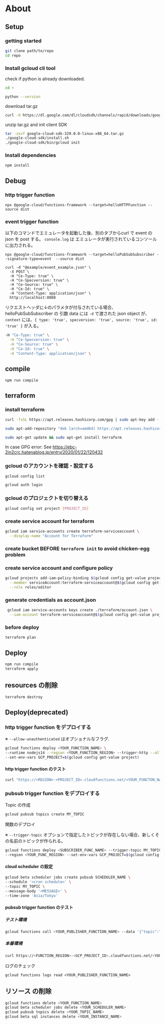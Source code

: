 
# About

## Setup

### getting started

```bash
git clone path/to/repo
cd repo
```

### Install gcloud cli tool

check if python is already downloaded.

```bash
cd ~
```

```bash
python --version
```

download tar.gz

```bash
curl -O https://dl.google.com/dl/cloudsdk/channels/rapid/downloads/google-cloud-sdk-329.0.0-linux-x86_64.tar.gz
```

unzip tar.gz and init client SDK

```bash
tar -zxvf google-cloud-sdk-329.0.0-linux-x86_64.tar.gz
./google-cloud-sdk/install.sh
./google-cloud-sdk/bin/gcloud init
```

### Install dependencies

```bash
npm install
```

## Debug

### http trigger function

```
npx @google-cloud/functions-framework --target=helloHTTPFunction --source dist
```

### event trigger function
以下のコマンドでエミュレータを起動した後、別のタブからcurl で event の json を post する。 `console.log` は エミュレータが実行されているコンソールに出力される。

```
npx @google-cloud/functions-framework --target=helloPubSubSubscriber --signature-type=event  --source dist
```

```
curl -d "@example/event_example.json" \
  -X POST \
  -H "Ce-Type: true" \
  -H "Ce-Specversion: true" \
  -H "Ce-Source: true" \
  -H "Ce-Id: true" \
  -H "Content-Type: application/json" \
  http://localhost:8080

```

リクエストヘッダに↓のパラメタが付与されている場合、helloPubSubSubscriber の 引数 data には `-d` で渡された json object が、`context` には、`{ type: 'true', specversion: 'true', source: 'true', id: 'true' }` が入る。

```bash
-H "Ce-Type: true" \
  -H "Ce-Specversion: true" \
  -H "Ce-Source: true" \
  -H "Ce-Id: true" \
  -H "Content-Type: application/json" \
```

## compile

```bash
npm run compile
```

## terraform

### install terraform

```bash
curl -fsSL https://apt.releases.hashicorp.com/gpg | sudo apt-key add -

sudo apt-add-repository "deb [arch=amd64] https://apt.releases.hashicorp.com $(lsb_release -cs) main"

sudo apt-get update && sudo apt-get install terraform
```

In case GPG error:
See https://ebc-2in2crc.hatenablog.jp/entry/2020/01/22/120432


### gcloud のアカウントを確認・設定する

```
gcloud config list
```

```
gcloud auth login
```

### gcloud のプロジェクトを切り替える

```bash
gcloud config set project [PROJECT_ID]
```

### create service account for terraform

```bash
gcloud iam service-accounts create terraform-serviceaccount \
  --display-name "Account for Terraform"
```

### create bucket BEFORE `terraform init` to avoid chicken-egg problem


### create service account and configure policy

```bash
gcloud projects add-iam-policy-binding $(gcloud config get-value project) \
  --member serviceAccount:terraform-serviceaccount@$(gcloud config get-value project).iam.gserviceaccount.com \
  --role roles/editor
```

### generate credentials as account.json

```bash
 gcloud iam service-accounts keys create ./terraform/account.json \
  --iam-account terraform-serviceaccount@$(gcloud config get-value project).iam.gserviceaccount.com
```

### before deploy

```bash
terraform plan
```


## Deploy

```bash
npm run compile
terraform apply
```

## resources の削除

```bash
terraform destroy
```

## Deploy(deprecated)
### http trigger function をデプロイする


※ `--allow-unauthenticated` はオプショナルなフラグ.

```bash
gcloud functions deploy <YOUR_FUNCTION_NAME> \
--runtime nodejs14 --region <YOUR_FUNCTION_REGION> --trigger-http --allow-unauthenticated \
--set-env-vars GCP_PROJECT=$(gcloud config get-value project)
```

#### http trigger function のテスト

```bash
curl "https://<REGION>-<PROJECT_ID>.cloudfunctions.net/<YOUR_FUNCTON_NAME>" 
```


### pubsub trigger function をデプロイする

Topic の作成

```bash
gcloud pubsub topics create MY_TOPIC
```

関数のデプロイ

※ `--trigger-topic` オプションで指定したトピックが存在しない場合、新しくその名前のトピックが作られる。
```bash
gcloud functions deploy <SUBSCRIBER_FUNC_NAME> --trigger-topic MY_TOPIC --runtime nodejs14 \
--region <YOUR_FUNC_REGION> --set-env-vars GCP_PROJECT=$(gcloud config get-value project)

```

#### cloud scheduler の設定
```bash
gcloud beta scheduler jobs create pubsub SCHEDULER_NAME \
--schedule '<cron schedule>' \
--topic MY_TOPIC \
--message-body '<MESSAGE>' \
--time-zone 'Asia/Tokyo'
```

#### pubsub trigger function のテスト


##### テスト環境

```bash
gcloud functions call <YOUR_PUBLISHER_FUNCTION_NAME> --data '{"topic":"MY_TOPIC","message":"Hello World!"}'
```

##### 本番環境
```bash
curl https://<FUNCTION_REGION>-<GCP_PROJECT_ID>.cloudfunctions.net/<YOUR_PUBLISHER_FUNCTION_NAME> -X POST  -d "{\"topic\": \"PUBSUB_TOPIC\", \"message\":\"YOUR_MESSAGE\"}" -H "Content-Type: application/json"
```


ログのチェック
```
gcloud functions logs read <YOUR_PUBLISHER_FUNCTION_NAME>
```


## リソース の削除

```bash
gcloud functions delete <YOUR_FUNCTION_NAME> 
gcloud beta scheduler jobs delete <YOUR_SCHEDULER_NAME>
gcloud pubsub topics delete <YOUR_TOPIC_NAME>
gcloud beta sql instances delete <YOUR_INSTANCE_NAME>
```